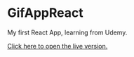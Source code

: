 # GifAppReact

My first React App, learning from Udemy.

[Click here to open the live version.](www.firstreactapp-matiasurielgluck.netlify.app)